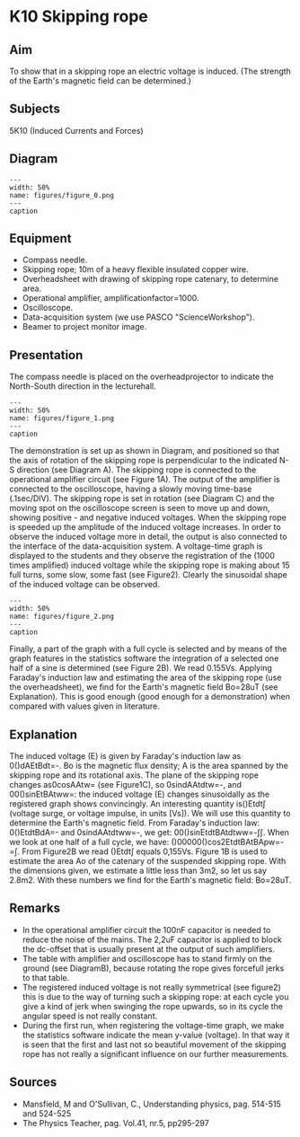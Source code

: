 # K10 Skipping rope 
    
  
## Aim   
 To show that in a skipping rope an electric voltage is induced. (The strength of the Earth's magnetic field can be determined.)    
  
## Subjects   
 5K10 (Induced Currents and Forces)   
  
## Diagram   
   
```{figure} figures/figure_0.png  
---  
width: 50%  
name: figures/figure_0.png  
---  
caption  
``` 
      
  
## Equipment   
 
 *  Compass needle. 
 *  Skipping rope; 10m of a heavy flexible insulated copper wire. 
 *  Overheadsheet with drawing of skipping rope catenary, to determine area. 
 *  Operational amplifier, amplificationfactor=1000. 
 *  Oscilloscope. 
 *  Data-acquisition system (we use PASCO "ScienceWorkshop"). 
 *  Beamer to project monitor image.
     
  
## Presentation   
 The compass needle is placed on the overheadprojector to indicate the North-South direction in the lecturehall.   
```{figure} figures/figure_1.png  
---  
width: 50%  
name: figures/figure_1.png  
---  
caption  
``` 
 The demonstration is set up as shown in Diagram, and positioned so that the axis of rotation of the skipping rope is perpendicular to the indicated N-S direction (see Diagram A). The skipping rope is connected to the operational amplifier circuit (see Figure 1A). The output of the amplifier is connected to the oscilloscope, having a slowly moving time-base (.1sec/DIV). The skipping rope is set in rotation (see Diagram C) and the moving spot on the oscilloscope screen is seen to move up and down, showing positive - and negative induced voltages. When the skipping rope is speeded up the amplitude of the induced voltage increases. In order to observe the induced voltage more in detail, the output is also connected to the interface of the data-acquisition system. A voltage-time graph is displayed to the students and they observe the registration of the (1000 times amplified) induced voltage while the skipping rope is making about 15 full turns, some slow, some fast (see Figure2). Clearly the sinusoidal shape of the induced voltage can be observed.      
```{figure} figures/figure_2.png  
---  
width: 50%  
name: figures/figure_2.png  
---  
caption  
``` 
 Finally, a part of the graph with a full cycle is selected and by means of the graph features in the statistics software the integration of a selected one half of a sine is determined (see Figure 2B). We read 0.155Vs. Applying Faraday's induction law and estimating the area of the skipping rope (use the overheadsheet), we find for the Earth's magnetic field Bo=28uT (see Explanation). This is good enough (good enough for a demonstration) when compared with values given in literature.   
  
## Explanation   
 The induced voltage (E) is given by Faraday's induction law as 0()dAEtBdt=-. Bo is the magnetic flux density; A is the area spanned by the skipping rope and its rotational axis. The plane of the skipping rope changes as0cosAAtw= (see Figure1C), so 0sindAAtdtw=-, and 00()sinEtBAtww=: the induced voltage (E) changes sinusoidally as the registered graph shows convincingly. An interesting quantity is()Etdt∫ (voltage surge, or voltage impulse, in units [Vs]). We will use this quantity to determine the Earth's magnetic field. From Faraday's induction law: 0()EtdtBdA=- and 0sindAAtdtww=-, we get: 00()sinEtdtBAtdtww=-∫∫. When we look at one half of a full cycle, we have: ()00000()cos2EtdtBAtBApw=-=∫. From Figure2B we read ()Etdt∫ equals 0,155Vs. Figure 1B is used to estimate the area Ao of the catenary of the suspended    skipping rope. With the dimensions given, we estimate a little less than 3m2, so let us say 2.8m2. With these numbers we find for the Earth's magnetic field: Bo=28uT.    
  
## Remarks   
 
 *  In the operational amplifier circuit the 100nF capacitor is needed to reduce the noise of the mains. The 2,2uF capacitor is applied to block the dc-offset that is usually present at the output of such amplifiers. 
 *  The table with amplifier and oscilloscope has to stand firmly on the ground (see DiagramB), because rotating the rope gives forcefull jerks to that table. 
 *  The registered induced voltage is not really symmetrical (see figure2) this is due to the way of turning such a skipping rope: at each cycle you give a kind of jerk when swinging the rope upwards, so in its cycle the angular speed is not really constant. 
 *  During the first run, when registering the voltage-time graph, we make the statistics software indicate the mean y-value (voltage). In that way it is seen that the first and last not so beautiful movement of the skipping rope has not really a significant influence on our further measurements.
   
  
## Sources   
 
 *  Mansfield, M and O'Sullivan, C., Understanding physics, pag. 514-515 and 524-525 
 *  The Physics Teacher, pag. Vol.41, nr.5, pp295-297
  